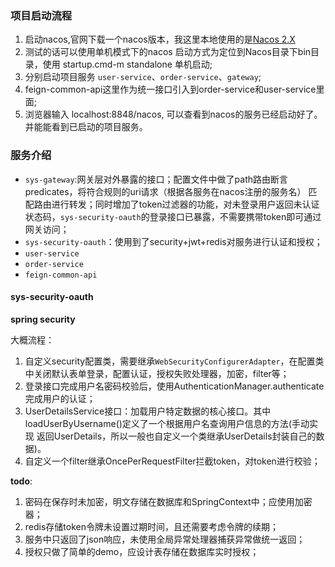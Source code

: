 ### 项目启动流程
1. 启动nacos,官网下载一个nacos版本，我这里本地使用的是[Nacos 2.X](https://github.com/alibaba/nacos/releases/download/2.2.3/nacos-server-2.2.3.zip)
2. 测试的话可以使用单机模式下的nacos 启动方式为定位到Nacos目录下bin目录，使用 startup.cmd-m standalone 单机启动;
3. 分别启动项目服务 `user-service`、`order-service`、`gateway`;
4. feign-common-api这里作为统一接口引入到order-service和user-service里面;
5. 浏览器输入 localhost:8848/nacos, 可以查看到nacos的服务已经启动好了。并能能看到已启动的项目服务。

### 服务介绍

- `sys-gateway`:网关层对外暴露的接口；配置文件中做了path路由断言predicates，将符合规则的uri请求（根据各服务在nacos注册的服务名） 匹配路由进行转发；同时增加了token过滤器的功能，对未登录用户返回未认证状态码，`sys-security-oauth`的登录接口已暴露，不需要携带token即可通过网关访问；
- `sys-security-oauth`：使用到了security+jwt+redis对服务进行认证和授权；
- `user-service`
- `order-service`
- `feign-common-api`

#### sys-security-oauth

**spring security**

大概流程：

1. 自定义security配置类，需要继承`WebSecurityConfigurerAdapter`，在配置类中关闭默认表单登录，配置认证，授权失败处理器，加密，filter等；
2. 登录接口完成用户名密码校验后，使用AuthenticationManager.authenticate完成用户的认证；
3. UserDetailsService接口：加载用户特定数据的核心接口。其中loadUserByUsername()定义了一个根据用户名查询用户信息的方法(手动实现 返回UserDetails，所以一般也自定义一个类继承UserDetails封装自己的数据)。
4. 自定义一个filter继承OncePerRequestFilter拦截token，对token进行校验；

**todo**:

1. 密码在保存时未加密，明文存储在数据库和SpringContext中；应使用加密器；
2. redis存储token令牌未设置过期时间，且还需要考虑令牌的续期；
3. 服务中只返回了json响应，未使用全局异常处理器捕获异常做统一返回；
4. 授权只做了简单的demo，应设计表存储在数据库实时授权；
